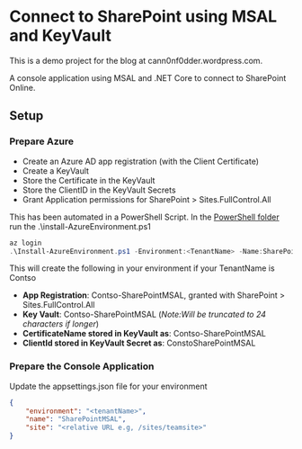 # Connect to SharePoint using MSAL and KeyVault

This is a demo project for the blog at cann0nf0dder.wordpress.com.

A console application using MSAL and .NET Core to connect to SharePoint Online.

## Setup

### Prepare Azure
- Create an Azure AD app registration (with the Client Certificate)
- Create a KeyVault
- Store the Certificate in the KeyVault
- Store the ClientID in the KeyVault Secrets 
- Grant Application permissions for SharePoint > Sites.FullControl.All

This has been automated in a PowerShell Script.
In the [PowerShell folder](.\Powershell) run the .\install-AzureEnvironment.ps1 

```ps1
az login
.\Install-AzureEnvironment.ps1 -Environment:<TenantName> -Name:SharePointMSAL
```
This will create the following in your environment if your TenantName is Contso
- <b>App Registration</b>: Contso-SharePointMSAL, granted with SharePoint > Sites.FullControl.All
- <b>Key Vault</b>: Contso-SharePointMSAL (<i>Note:Will be truncated to 24 characters if longer</i>)
- <b>CertificateName stored in KeyVault as</b>: Contso-SharePointMSAL
- <b>ClientId stored in KeyVault Secret as</b>: ConstoSharePointMSAL


### Prepare the Console Application
Update the appsettings.json file for your environment

```json
{
    "environment": "<tenantName>",
    "name": "SharePointMSAL",
    "site": "<relative URL e.g, /sites/teamsite>"
}
```